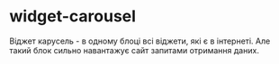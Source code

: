# widget-carousel
Віджет карусель - в одному блоці всі віджети, які є в інтернеті. Але такий блок сильно навантажує сайт запитами отримання даних.
